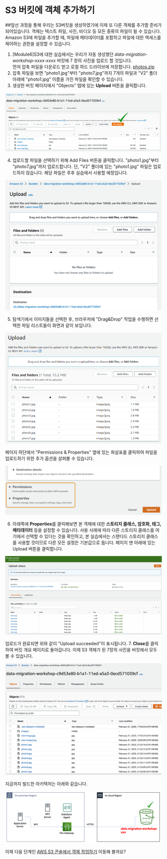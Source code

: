 # S3 버킷에 객체 추가하기

##앞선 과정을 통해 우리는 S3버킷을 생성하였기에 이제 또 다른 객체를 추가할 준비가 되어있습니다.
객체는 텍스트 파일, 사진, 비디오 등 모든 종류의 파일이 될 수 있습니다. Amazon S3에 파일을 추가할 때, 파일에 메타데이터를 포함하고 파일에 대한 액세스를 제어하는 권한을 설정할 수 있습니다.

1. [Module6]S3에 대한 실습에서는 우리가 자동 생성했던 *data-migration-workshop-xxxx-xxxx* 버킷에 7 장의 사진을 업로드 할 것입니다.<br>먼저 압축 파일을 다운로드 받고 로컬 하드 드라이브에 저장합니다. [photos.zip](https://static.us-east-1.prod.workshops.aws/public/0ca3d213-bb39-4eca-a878-30e322d3ab44/static/common/s3_general_lab/photos.zip)
2. 압축 파일을 보면 "photo1.jpg"부터 "photo7.jpg"까지 7개의 파일과 "V2" 폴더 아래에 "photo1.jpg" 이름을 가진 파일을 확인할 수 있습니다.
3. 생성한 버킷 페이지에서 "Objects" 탭에 있는 **Upload** 버튼을 클릭합니다.<br>

![6-1](/images/6-1.png)

4. 업로드할 파일을 선택하기 위해 Add Files 버튼을 클릭합니다. "photo1.jpg"부터 "photo7.jpg"까지 업로드합니다. 단, "V2" 폴더에 있는 "photo1.jpg" 파일은 업로드하지 않습니다. 해당 파일은 추후 실습에서 사용할 예정입니다.

![6-2](/images/6-2.png)

5. 탐색기에서 이미지들을 선택한 후, 브라우저에 "Drag&Drop" 작업을 수행하면 선택한 파일 리스트들이 화면과 같이 보입니다.

![6-3](/images/6-3.png)

페이지 하단에서 "Permissions & Properties" 옆에 있는 화살표를 클릭하여 파일을 업로드하기 위한 추가 옵션을 살펴볼 수 있습니다.

![6-4](/images/6-4.png)

6. 아래쪽에 **Properties**를 클릭해보면 본 객체에 대한 **스토리지 클래스, 암호화, 태그, 메타데이터** 등을 설정할 수 있습니다. 사용 사례에 따라 다른 스토리지 클래스를 여기에서 선택할 수 있다는 것을 확인하고, 본 실습에서는 스탠다드 스토리지 클래스를 사용할 것이므로 다른 모든 설정은 기본값으로 둡니다. 페이지 맨 아래에 있는 Upload 버튼을 클릭합니다.

![6-5](/images/6-5.png)

업로드가 완료되면 위와 같이 "Upload succeeded"이 표시됩니다.
7. **Close**를 클릭하여 버킷 개요 페이지로 돌아갑니다. 이제 S3 객체가 된 7장의 사진을 버킷에서 모두 볼 수 있습니다.

![6-6](/images/6-6.png)

지금까지 빌드한 아키텍처는 아래와 같습니다.

![6-7](/images/6-7.png)

이제 다음 단계인 [AWS S3 콘솔에서 객체 작업하기](/detail/Module6/s3-2.md) 이동해 볼까요?
